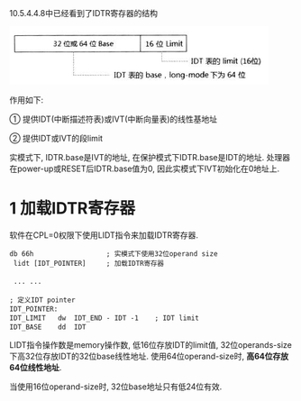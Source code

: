 10.5.4.4.8中已经看到了IDTR寄存器的结构

![config](./images/7.png)

作用如下:

① 提供IDT(中断描述符表)或IVT(中断向量表)的线性基地址

② 提供IDT或IVT的段limit

实模式下, IDTR.base是IVT的地址, 在保护模式下IDTR.base是IDT的地址. 处理器在power\-up或RESET后IDTR.base值为0, 因此实模式下IVT初始化在0地址上.

# 1 加载IDTR寄存器

软件在CPL=0权限下使用LIDT指令来加载IDTR寄存器.

```x86asm
db 66h                  ; 实模式下使用32位operand size
 lidt [IDT_POINTER]     ; 加载IDTR寄存器
 
 ... ...
 
; 定义IDT pointer
IDT_POINTER:
IDT_LIMIT   dw  IDT_END - IDT -1    ; IDT limit
IDT_BASE    dd  IDT
```

LIDT指令操作数是memory操作数, 低16位存放IDT的limit值, 32位operands\-size下高32位存放IDT的32位base线性地址. 使用64位operand\-size时, **高64位存放64位线性地址**.

当使用16位operand\-size时, 32位base地址只有低24位有效.